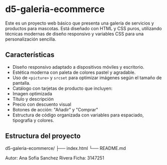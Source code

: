 # d5-galeria-ecommerce
Este es un proyecto web básico que presenta una galería de servicios y productos para mascotas. Está diseñado con HTML y CSS puros, utilizando técnicas modernas de diseño responsivo y variables CSS para una personalización sencilla.

## Características

- Diseño responsivo adaptado a dispositivos móviles y escritorio.
- Estética moderna con paleta de colores pastel y agradable.
- Uso de `<picture>` y `srcset` para optimizar imágenes según el tamaño de pantalla.
- Catálogo con tarjetas de producto que incluyen:
- Imagen optimizada
- Título y descripción
- Precio con descuento visual
- Botones de acción: "Añadir" y "Comprar"
- Estructura de código organizada con variables para espaciado, tipografía y colores.

## Estructura del proyecto

d5-galeria-ecommerce/
├── index.html
└── README.md

Autor: Ana Sofia Sanchez Rivera
Ficha: 3147251